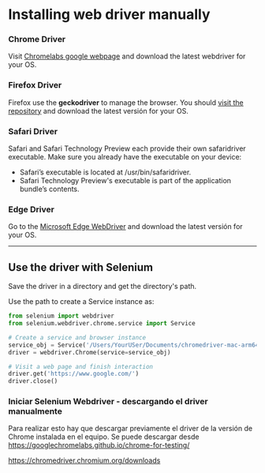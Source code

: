 # Installing web driver manually

### Chrome Driver
Visit [Chromelabs google webpage](https://googlechromelabs.github.io/chrome-for-testing/) and download the latest webdriver for your OS.
### Firefox Driver
Firefox use the **geckodriver** to manage the browser. You should [visit the repository](https://github.com/mozilla/geckodriver) and download the latest versión for your OS.
### Safari Driver
Safari and Safari Technology Preview each provide their own safaridriver executable. Make sure you already have the executable on your device:
* Safari’s executable is located at /usr/bin/safaridriver.
* Safari Technology Preview's executable is part of the application bundle’s contents.

### Edge Driver

Go to the [Microsoft Edge WebDriver](https://developer.microsoft.com/en-us/microsoft-edge/tools/webdriver/) and download the latest versión for your OS.

--- 
## Use the driver with Selenium
Save the driver in a directory and get the directory's path.

Use the path to create a Service instance as:
```py
from selenium import webdriver
from selenium.webdriver.chrome.service import Service

# Create a service and browser instance
service_obj = Service('/Users/YourUSer/Documents/chromedriver-mac-arm64/chromedriver')
driver = webdriver.Chrome(service=service_obj)

# Visit a web page and finish interaction
driver.get('https://www.google.com/')
driver.close()
```


### Iniciar Selenium Webdriver - descargando el driver manualmente

Para realizar esto hay que descargar previamente el driver de la versión de Chrome instalada en el equipo. Se puede descargar desde https://googlechromelabs.github.io/chrome-for-testing/

https://chromedriver.chromium.org/downloads